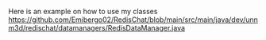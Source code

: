 Here is an example on how to use my classes
https://github.com/Emibergo02/RedisChat/blob/main/src/main/java/dev/unnm3d/redischat/datamanagers/RedisDataManager.java
